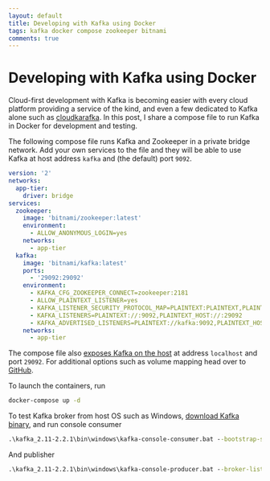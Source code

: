 ```yaml
---
layout: default
title: Developing with Kafka using Docker
tags: kafka docker compose zookeeper bitnami
comments: true
---
```

# Developing with Kafka using Docker

Cloud-first development with Kafka is becoming easier with every cloud platform providing a service of the kind, and even a few dedicated to Kafka alone such as [cloudkarafka](https://www.cloudkarafka.com/). In this post, I share a compose file to run Kafka in Docker for development and testing.

The following compose file runs Kafka and Zookeeper in a private bridge network. Add your own services to the file and they will be able to use Kafka at host address `kafka` and (the default) port `9092`.

```yaml
version: '2'
networks:
  app-tier:
    driver: bridge
services:
  zookeeper:
    image: 'bitnami/zookeeper:latest'
    environment:
      - ALLOW_ANONYMOUS_LOGIN=yes
    networks:
      - app-tier
  kafka:
    image: 'bitnami/kafka:latest'
    ports:
      - '29092:29092'
    environment:
      - KAFKA_CFG_ZOOKEEPER_CONNECT=zookeeper:2181
      - ALLOW_PLAINTEXT_LISTENER=yes
      - KAFKA_LISTENER_SECURITY_PROTOCOL_MAP=PLAINTEXT:PLAINTEXT,PLAINTEXT_HOST:PLAINTEXT
      - KAFKA_LISTENERS=PLAINTEXT://:9092,PLAINTEXT_HOST://:29092
      - KAFKA_ADVERTISED_LISTENERS=PLAINTEXT://kafka:9092,PLAINTEXT_HOST://localhost:29092
    networks:
      - app-tier
```

The compose file also [exposes Kafka on the host](https://github.com/bitnami/bitnami-docker-kafka/issues/21#issuecomment-435216317) at address `localhost` and port `29092`. For additional options such as volume mapping head over to [GitHub](https://github.com/bitnami/bitnami-docker-kafka).

To launch the containers, run

```bash
docker-compose up -d
```

To test Kafka broker from host OS such as Windows, [download Kafka binary](https://kafka.apache.org/downloads), and run console consumer

```cmd
.\kafka_2.11-2.2.1\bin\windows\kafka-console-consumer.bat --bootstrap-server localhost:29092 --topic test
```

And publisher

```cmd
.\kafka_2.11-2.2.1\bin\windows\kafka-console-producer.bat --broker-list localhost:29092 --topic test
```
